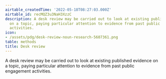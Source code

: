 ```yaml
---
airtable_createdTime: '2022-05-18T08:27:03.000Z'
airtable_id: recMQZ3u3NaH3XzzC
description: A desk review may be carried out to look at existing published evidence
  on a topic, paying particular attention to evidence from past public engagement
  activities.
icon:
- /assets/pdg/desk-review-noun-research-5607361.png
table: methods
title: Desk review
---
```


A desk review may be carried out to look at existing published evidence on a topic, paying particular attention to evidence from past public engagement activities.